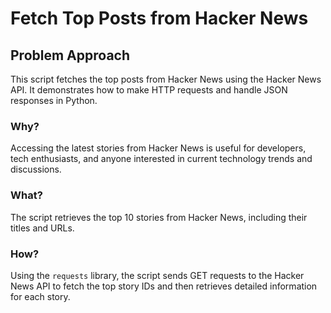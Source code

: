 # Fetch Top Posts from Hacker News

<div class="content">

## Problem Approach

This script fetches the top posts from Hacker News using the Hacker News API. It demonstrates how to make HTTP requests and handle JSON responses in Python.

### Why?

Accessing the latest stories from Hacker News is useful for developers, tech enthusiasts, and anyone interested in current technology trends and discussions.

### What?

The script retrieves the top 10 stories from Hacker News, including their titles and URLs.

### How?

Using the `requests` library, the script sends GET requests to the Hacker News API to fetch the top story IDs and then retrieves detailed information for each story.
